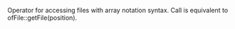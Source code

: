 Operator for accessing files with array notation syntax. Call is equivalent to ofFile::getFile(position).
